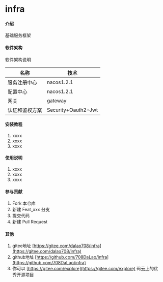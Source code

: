 # infra

#### 介绍
基础服务框架

#### 软件架构
软件架构说明

名称 | 技术 
| ---- | ----|
服务注册中心 | nacos1.2.1
配置中心 | nacos1.2.1
网关 | gateway 
认证和鉴权方案 | Security+Oauth2+Jwt



#### 安装教程

1.  xxxx
2.  xxxx
3.  xxxx

#### 使用说明

1.  xxxx
2.  xxxx
3.  xxxx

#### 参与贡献

1.  Fork 本仓库
2.  新建 Feat_xxx 分支
3.  提交代码
4.  新建 Pull Request


#### 其他

1.  gitee地址  [https://gitee.com/dalao708/infra](https://gitee.com/dalao708/infra)
2.  github地址  [https://github.com/708DaLao/infra](https://github.com/708DaLao/infra)
3.  你可以 [https://gitee.com/explore](https://gitee.com/explore) 码云上的优秀开源项目
